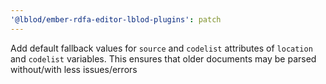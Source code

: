 ```yaml
---
'@lblod/ember-rdfa-editor-lblod-plugins': patch
---
```


Add default fallback values for `source` and `codelist` attributes of `location` and `codelist` variables. This ensures that older documents may be parsed without/with less issues/errors
